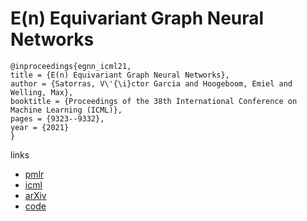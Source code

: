 # E(n) Equivariant Graph Neural Networks

```
@inproceedings{egnn_icml21,
title = {E(n) Equivariant Graph Neural Networks},
author = {Satorras, V\'{\i}ctor Garcia and Hoogeboom, Emiel and Welling, Max},
booktitle = {Proceedings of the 38th International Conference on Machine Learning (ICML)},
pages = {9323--9332},
year = {2021}
}
```

links
- [pmlr](http://proceedings.mlr.press/v139/satorras21a.html)
- [icml](https://icml.cc/Conferences/2021/ScheduleMultitrack?event=9280)
- [arXiv](https://arxiv.org/abs/2102.09844)
- [code](https://github.com/vgsatorras/egnn)
